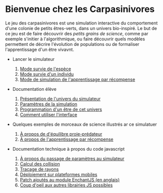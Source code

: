 Bienvenue chez les Carpasinivores
===============================

Le jeu des carpasinivores est une simulation interactive du comportement d'une colonie de petits êtres-verts, dans un univers bio-inspiré. Le but de ce jeu est de faire découvrir des *petits grains de science*, comme par exemple s'initier à l'algorithmique, ou faire découvrir quels modèles permettent de décrire l'évolution de populations ou de formaliser l'apprentissage d'un être vivavnt.

* Lancer le simulateur
  1. [Mode survie de l'espèce](simulator.html#gameMode=species&autoStart=true)
  2. [Mode survie d'un individu](simulator.html#gameMode=survival&autoStart=true)
  3. [Mode de simulation de l'apprentissage par récompense](simulator.html#gameMode=qlearning&width=6&height=6&rain=-0.001&kill=0.4&eat=0.4&drink=0.2&green=1&red=0&water=3&hunger=0&lust=0&autoStart=true)

* Documentation élève
  1. [Présentation de l'univers du simulateur](univers.md)
  2. [Paramètres de la simulation](parametres.md)
  3. [Programmation d'un être de cet univers](api.md)
  4. [Comment utiliser l'interface](interface.md)

* Quelques exemples de morceaux de science illustrés ar ce simulatuer
  1. [À propos de d'équilibre proie-prédateur](applications.md)
  2. [À propos de l'apprentissage par récompense](qlearning.md)

* Documentation technique à propos du code javascript
  1. [À propos du passage de paramètres au simulateur](hashparams.md)
  2. [Calcul des collision](collisions.md)
  3. [Traçage de rayons](raycast.md)
  4. [Déploiement sur plateformes mobiles](mobile.md)
  5. [Patch ajoutés au module EnchantJS (en anglais)](patchEnchantJS.md)
  6. [Coup d'oeil aux autres librairies JS possibles](otherLibs.md)
